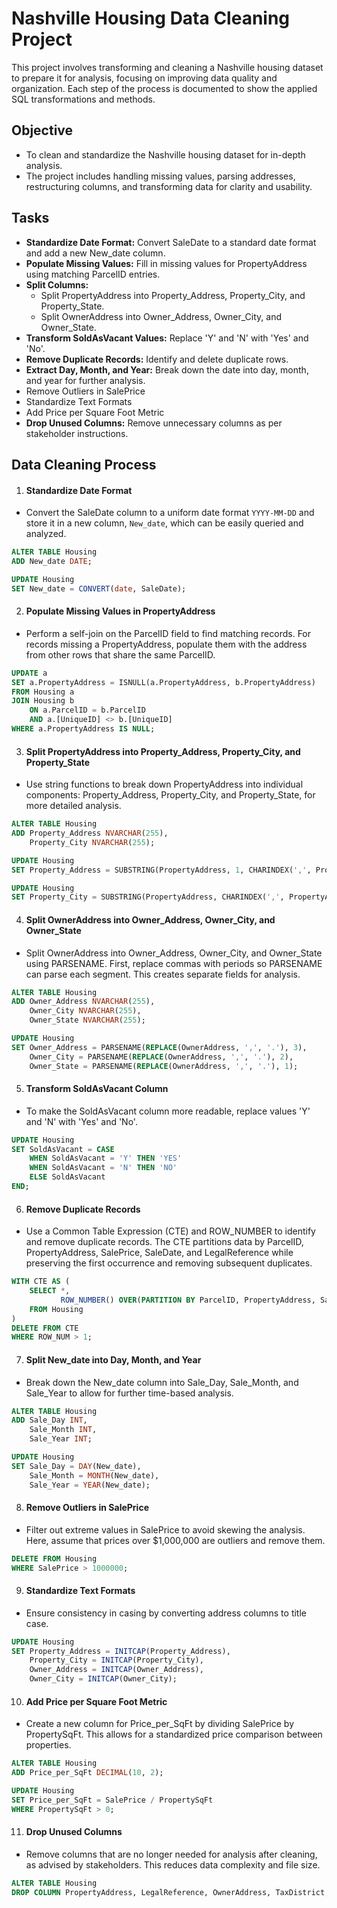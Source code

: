 # Nashville Housing Data Cleaning Project
This project involves transforming and cleaning a Nashville housing dataset to prepare it for analysis, focusing on improving data quality and organization. Each step of the process is documented to show the applied SQL transformations and methods.

## Objective
- To clean and standardize the Nashville housing dataset for in-depth analysis.
- The project includes handling missing values, parsing addresses, restructuring columns, and transforming data for clarity and usability.

## Tasks
- **Standardize Date Format:** Convert SaleDate to a standard date format and add a new New_date column.
- **Populate Missing Values:** Fill in missing values for PropertyAddress using matching ParcelID entries.
- **Split Columns:**
   - Split PropertyAddress into Property_Address, Property_City, and Property_State.
   - Split OwnerAddress into Owner_Address, Owner_City, and Owner_State.
- **Transform SoldAsVacant Values:** Replace 'Y' and 'N' with 'Yes' and 'No'.
- **Remove Duplicate Records:** Identify and delete duplicate rows.
- **Extract Day, Month, and Year:** Break down the date into day, month, and year for further analysis.
- Remove Outliers in SalePrice
- Standardize Text Formats
- Add Price per Square Foot Metric
- **Drop Unused Columns:** Remove unnecessary columns as per stakeholder instructions.

## Data Cleaning Process
1. #### Standardize Date Format
- Convert the SaleDate column to a uniform date format `YYYY-MM-DD` and store it in a new column, `New_date`, which can be easily queried and analyzed.

```sql
ALTER TABLE Housing
ADD New_date DATE;

UPDATE Housing
SET New_date = CONVERT(date, SaleDate);
```


2. #### Populate Missing Values in PropertyAddress
- Perform a self-join on the ParcelID field to find matching records. For records missing a PropertyAddress, populate them with the address from other rows that share the same ParcelID.

```sql
UPDATE a
SET a.PropertyAddress = ISNULL(a.PropertyAddress, b.PropertyAddress)
FROM Housing a
JOIN Housing b
    ON a.ParcelID = b.ParcelID
    AND a.[UniqueID] <> b.[UniqueID]
WHERE a.PropertyAddress IS NULL;
```


3. #### Split PropertyAddress into Property_Address, Property_City, and Property_State
- Use string functions to break down PropertyAddress into individual components: Property_Address, Property_City, and Property_State, for more detailed analysis.

```sql
ALTER TABLE Housing
ADD Property_Address NVARCHAR(255),
    Property_City NVARCHAR(255);

UPDATE Housing
SET Property_Address = SUBSTRING(PropertyAddress, 1, CHARINDEX(',', PropertyAddress) - 1);

UPDATE Housing
SET Property_City = SUBSTRING(PropertyAddress, CHARINDEX(',', PropertyAddress) + 1, LEN(PropertyAddress));
```


4. #### Split OwnerAddress into Owner_Address, Owner_City, and Owner_State
- Split OwnerAddress into Owner_Address, Owner_City, and Owner_State using PARSENAME. First, replace commas with periods so PARSENAME can parse each segment. This creates separate fields for analysis.

```sql
ALTER TABLE Housing
ADD Owner_Address NVARCHAR(255),
    Owner_City NVARCHAR(255),
    Owner_State NVARCHAR(255);

UPDATE Housing
SET Owner_Address = PARSENAME(REPLACE(OwnerAddress, ',', '.'), 3),
    Owner_City = PARSENAME(REPLACE(OwnerAddress, ',', '.'), 2),
    Owner_State = PARSENAME(REPLACE(OwnerAddress, ',', '.'), 1);
```


5. #### Transform SoldAsVacant Column
- To make the SoldAsVacant column more readable, replace values 'Y' and 'N' with 'Yes' and 'No'.

```sql
UPDATE Housing
SET SoldAsVacant = CASE 
    WHEN SoldAsVacant = 'Y' THEN 'YES'
    WHEN SoldAsVacant = 'N' THEN 'NO'
    ELSE SoldAsVacant 
END;
```


6. #### Remove Duplicate Records
- Use a Common Table Expression (CTE) and ROW_NUMBER to identify and remove duplicate records. The CTE partitions data by ParcelID, PropertyAddress, SalePrice, SaleDate, and LegalReference while preserving the first occurrence and removing subsequent duplicates.

```sql
WITH CTE AS (
    SELECT *,
           ROW_NUMBER() OVER(PARTITION BY ParcelID, PropertyAddress, SalePrice, SaleDate, LegalReference ORDER BY [UniqueID]) AS ROW_NUM
    FROM Housing
)
DELETE FROM CTE
WHERE ROW_NUM > 1;
```


7. #### Split New_date into Day, Month, and Year
- Break down the New_date column into Sale_Day, Sale_Month, and Sale_Year to allow for further time-based analysis.

```sql
ALTER TABLE Housing
ADD Sale_Day INT,
    Sale_Month INT,
    Sale_Year INT;

UPDATE Housing
SET Sale_Day = DAY(New_date),
    Sale_Month = MONTH(New_date),
    Sale_Year = YEAR(New_date);
```

8. #### Remove Outliers in SalePrice
- Filter out extreme values in SalePrice to avoid skewing the analysis. Here, assume that prices over $1,000,000 are outliers and remove them.

```sql
DELETE FROM Housing
WHERE SalePrice > 1000000;
```


9. #### Standardize Text Formats
- Ensure consistency in casing by converting address columns to title case.

```sql
UPDATE Housing
SET Property_Address = INITCAP(Property_Address),
    Property_City = INITCAP(Property_City),
    Owner_Address = INITCAP(Owner_Address),
    Owner_City = INITCAP(Owner_City);
```


10. #### Add Price per Square Foot Metric
- Create a new column for Price_per_SqFt by dividing SalePrice by PropertySqFt. This allows for a standardized price comparison between properties.

```sql
ALTER TABLE Housing
ADD Price_per_SqFt DECIMAL(10, 2);

UPDATE Housing
SET Price_per_SqFt = SalePrice / PropertySqFt
WHERE PropertySqFt > 0;
```

11. #### Drop Unused Columns
- Remove columns that are no longer needed for analysis after cleaning, as advised by stakeholders. This reduces data complexity and file size.

```sql
ALTER TABLE Housing
DROP COLUMN PropertyAddress, LegalReference, OwnerAddress, TaxDistrict, SaleDate;
```
